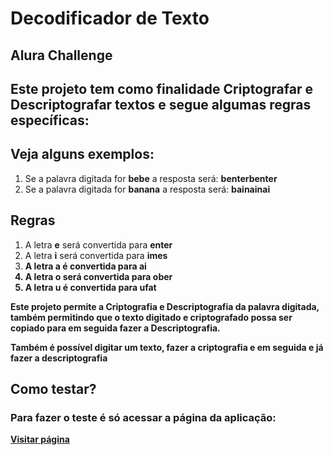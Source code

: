 # Decodificador de Texto

## Alura Challenge

<h2>Este projeto tem como finalidade Criptografar e Descriptografar textos e segue algumas regras específicas:</h2>

## Veja alguns exemplos:
<ol>
    <li>Se a palavra digitada for <strong>bebe</strong> a resposta será: <strong>benterbenter</strong></li>
    <li>Se a palavra digitada for <strong>banana</strong> a resposta será: <strong>bainainai</strong></li>
</ol>

## Regras
<ol>
    <li>A letra <strong>e</strong> será convertida para <strong>enter</strong></li>
    <li>A letra <strong>i</strong> será convertida para <strong>imes<sctrong</li>
    <li>A letra <strong>a</strong> é convertida para <strong>ai</li>
    <li>A letra <strong>o</strong> será convertida para <strong>ober</strong></li>
    <li>A letra <strong>u</strong> é convertida para <strong>ufat</strong></li>
</ol>

<p> Este projeto permite a Criptografia e Descriptografia da palavra digitada, também permitindo que o texto digitado e criptografado possa ser copiado para em seguida fazer a Descriptografia.</p>
<p>Também é possível digitar um texto, fazer a criptografia e em seguida e já fazer a descriptografia</p>

## Como testar?

### Para fazer o teste  é só acessar a página da aplicação:

 <a href="https://robellio.github.io/decodificador/" target="_blank">Visitar página</a>